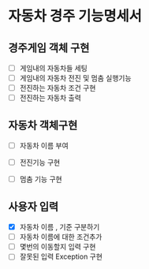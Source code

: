 # 자동차 경주 기능명세서


## 경주게임 객체 구현
- [ ] 게임내의 자동차들 세팅
- [ ] 게임내의 자동차 전진 및 멈춤 실행기능
- [ ] 전진하는 자동차 조건 구현
- [ ] 전진하는 자동차 출력

## 자동차 객체구현
- [ ] 자동차 이름 부여
- [ ] 전진기능 구현
- [ ] 멈춤 기능 구현



## 사용자 입력
- [X] 자동차 이름 , 기준 구분하기
- [ ] 자동차 이름에 대한 조건추가
- [ ] 몇번의 이동할지 입력 구현
- [ ] 잘못된 입력 Exception 구현